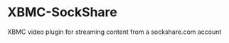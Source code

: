 XBMC-SockShare
==============

XBMC video plugin for streaming content from a sockshare.com account 
